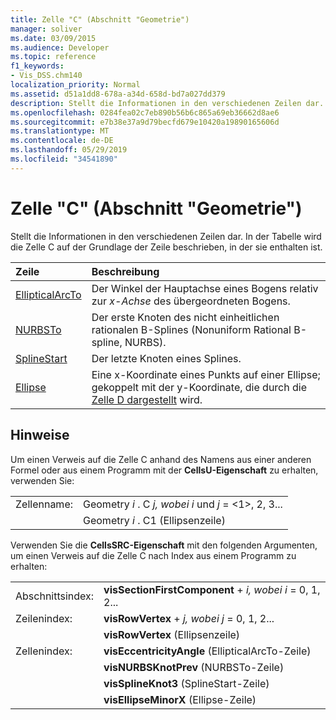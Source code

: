 ```yaml
---
title: Zelle "C" (Abschnitt "Geometrie")
manager: soliver
ms.date: 03/09/2015
ms.audience: Developer
ms.topic: reference
f1_keywords:
- Vis_DSS.chm140
localization_priority: Normal
ms.assetid: d51a1dd8-678a-a34d-658d-bd7a027dd379
description: Stellt die Informationen in den verschiedenen Zeilen dar. In der Tabelle wird die Zelle C auf der Grundlage der Zeile beschrieben, in der sie enthalten ist.
ms.openlocfilehash: 0284fea02c7eb890b56b6c865a69eb36662d8ae6
ms.sourcegitcommit: e7b38e37a9d79becfd679e10420a19890165606d
ms.translationtype: MT
ms.contentlocale: de-DE
ms.lasthandoff: 05/29/2019
ms.locfileid: "34541890"
---
```

# <a name="c-cell-geometry-section"></a>Zelle "C" (Abschnitt "Geometrie")

Stellt die Informationen in den verschiedenen Zeilen dar. In der Tabelle wird die Zelle C auf der Grundlage der Zeile beschrieben, in der sie enthalten ist.
  
|Zeile|Beschreibung|
|:-----|:-----|
|[EllipticalArcTo](ellipticalarcto-row-geometry-section.md) <br/> | Der Winkel der Hauptachse eines Bogens relativ zur  *x-Achse*  des übergeordneten Bogens.  <br/> |
|[NURBSTo](nurbsto-row-geometry-section.md) <br/> | Der erste Knoten des nicht einheitlichen rationalen B-Splines (Nonuniform Rational B-spline, NURBS).  <br/> |
|[SplineStart](splinestart-row-geometry-section.md) <br/> | Der letzte Knoten eines Splines.  <br/> |
|[Ellipse](ellipse-row-geometry-section.md) <br/> | Eine  x-Koordinate eines Punkts auf einer Ellipse; gekoppelt mit der y-Koordinate, die durch die [Zelle D dargestellt](d-cell-geometry-section.md) wird.   <br/> |
   
## <a name="remarks"></a>Hinweise

Um einen Verweis auf die Zelle C anhand des Namens aus einer anderen Formel oder aus einem Programm mit der **CellsU-Eigenschaft** zu erhalten, verwenden Sie: 
  
|||
|:-----|:-----|
| Zellenname:  <br/> | Geometry  *i*  . C  *j,*            *wobei i*  und  *j*  = <1>, 2, 3...  <br/> |
|| Geometry  *i*  . C1 (Ellipsenzeile)  <br/> |
   
Verwenden Sie die **CellsSRC-Eigenschaft** mit den folgenden Argumenten, um einen Verweis auf die Zelle C nach Index aus einem Programm zu erhalten: 
  
|||
|:-----|:-----|
| Abschnittsindex:  <br/> |**visSectionFirstComponent**  +   *i,* *wobei i* = 0, 1, 2...  <br/> |
| Zeilenindex:  <br/> |**visRowVertex**  +   *j,* *wobei j* = 0, 1, 2...  <br/> |
||**visRowVertex** (Ellipsenzeile)  <br/> |
| Zellenindex:  <br/> |**visEccentricityAngle** (EllipticalArcTo-Zeile)  <br/> |
||**visNURBSKnotPrev** (NURBSTo-Zeile)  <br/> |
||**visSplineKnot3** (SplineStart-Zeile)  <br/> |
||**visEllipseMinorX** (Ellipse-Zeile)  <br/> |
   

